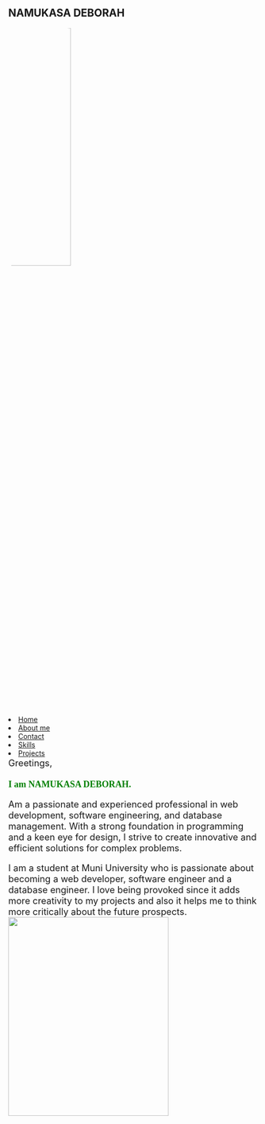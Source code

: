 <!DOCTYPE html>
<html lang="en">
<head>
    <meta charset="UTF-8">
    <meta name="viewport" content="width=device-width, initial-scale=1.0">
    <title>HOME</title>
    <link rel="stylesheet" href="index.css">
</head>
<body>
    <div id="container">
    <div id="sidebar">
        <h2>NAMUKASA DEBORAH</h2>
<img src="Debby.jpg" width="50%" height="35%" style="border-radius: 50%;" ><br><br>
<a href="home.html"><li>Home</li></a>
<a href="about.html"><li>About me</li></a>
<a href="contact.html"><li>Contact</li></a>
<a href="Skills.html"><li>Skills</li></a>
<a href="projects.html"><li>Projects</li></a>

</div>

<div id="right">
  <span  style="font-size: 1.3em;" >  Greetings,<br> <br> <B style="color: green; font-family: stencil;">I am NAMUKASA DEBORAH. </B>
<p> Am a passionate and experienced professional in web development, software engineering, and database management. With a strong foundation in programming and a keen eye for design, I strive to create innovative and efficient solutions for complex problems.</p>
I am a student at Muni University who is passionate about becoming a web developer, software engineer and a database engineer. I love being provoked since it adds more creativity to my projects and also it helps me to think more critically about the future prospects.
</span> <br>
<img src="debb.jpg" width="80%" height="400px" >

</div>
</div>
</body>
</html>
